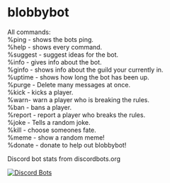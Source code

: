 # blobbybot
All commands:           
 %ping - shows the bots ping.            
 %help - shows every command.                
 %suggest - suggest ideas for the bot.             
 %info - gives info about the bot.               
 %ginfo - shows info about the guild your currently in.           
 %uptime - shows how long the bot has been up.            
 %purge - Delete many messages at once.              
 %kick - kicks a player.              
 %warn- warn a player who is breaking the rules.          
 %ban - bans a player.            
 %report - report a player who breaks the rules.         
 %joke - Tells a random joke.            
 %kill - choose someones fate.               
 %meme - show a random meme!                
 %donate - donate to help out blobbybot!              




Discord bot stats from discordbots.org

[![Discord Bots](https://discordbots.org/api/widget/362312739256926208.svg)](https://discordbots.org/bot/362312739256926208)

